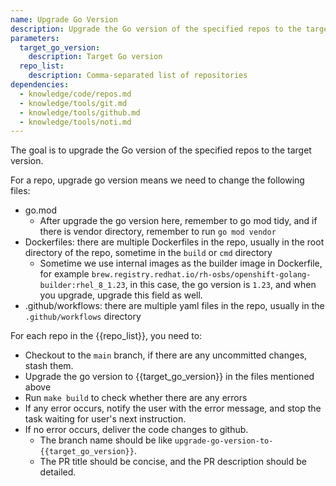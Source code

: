 ```yaml
---
name: Upgrade Go Version
description: Upgrade the Go version of the specified repos to the target version.
parameters:
  target_go_version:
    description: Target Go version
  repo_list:
    description: Comma-separated list of repositories
dependencies:
  - knowledge/code/repos.md
  - knowledge/tools/git.md
  - knowledge/tools/github.md
  - knowledge/tools/noti.md
---
```


The goal is to upgrade the Go version of the specified repos to the target version.

For a repo, upgrade go version means we need to change the following files:

- go.mod
  - After upgrade the go version here, remember to go mod tidy, and if there is vendor directory, remember to run `go mod vendor`
- Dockerfiles: there are multiple Dockerfiles in the repo, usually in the root directory of the repo, sometime in the `build` or `cmd` directory
  - Sometime we use internal images as the builder image in Dockerfile, for example `brew.registry.redhat.io/rh-osbs/openshift-golang-builder:rhel_8_1.23`, in this case, the go version is `1.23`, and when you upgrade, upgrade this field as well.
- .github/workflows: there are multiple yaml files in the repo, usually in the `.github/workflows` directory

For each repo in the {{repo_list}}, you need to:

- Checkout to the `main` branch, if there are any uncommitted changes, stash them.
- Upgrade the go version to {{target_go_version}} in the files mentioned above
- Run `make build` to check whether there are any errors
- If any error occurs, notify the user with the error message, and stop the task waiting for user's next instruction.
- If no error occurs, deliver the code changes to github.
  - The branch name should be like `upgrade-go-version-to-{{target_go_version}}`.
  - The PR title should be concise, and the PR description should be detailed.
